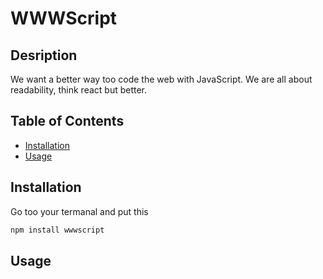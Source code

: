 # WWWScript
## Desription
We want a better way too code the web with JavaScript.
We are all about readability, think react but better.
## Table of Contents
* [Installation](#installation)
* [Usage](#usage)



## Installation

Go too your termanal and put this
```bash
npm install wwwscript
```

## Usage
